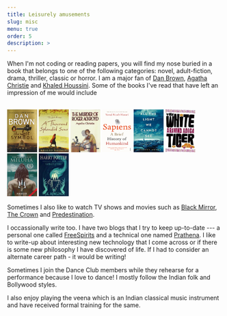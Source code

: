 ```yaml
---
title: Leisurely amusements
slug: misc
menu: true
order: 5
description: >
---
```


  When I'm not coding or reading papers, you will find my nose buried in a book that belongs to one of the following categories: novel, adult-fiction, drama, thriller, classic or horror. I am a major fan of [Dan Brown](http://danbrown.com/), [Agatha Christie](https://www.agathachristie.com/) and [Khaled Houssini](https://khaledhosseini.com/). Some of the books I've read that have left an impression of me would include 

<br>
<img src="/assets/img/lost-symbol.jpg" height = "100" width="70"/>  <img src="/assets/img/suns.jpg" height = "100" width="70"/>    <img src="/assets/img/murder.jpg" height = "100" width="70"/>   <img src="/assets/img/sapiens.png" height = "100" width = "70"/>    <img src="/assets/img/light.jpeg" height = "100" width = "70"/> <img src="/assets/img/white-tiger.jpeg" height = "100" width = "70"/> <img src="/assets/img/meluha.jpg" height = "100" width = "70"/>  <img src="/assets/img/hp.jpeg" height = "100" width = "70"/>
<br>

Sometimes I also like to watch TV shows and movies such as [Black Mirror](https://www.imdb.com/title/tt2085059/), [The Crown](https://www.imdb.com/title/tt4786824/?ref_=fn_al_tt_1) and [Predestination](https://www.imdb.com/title/tt2397535/?ref_=nv_sr_1). 

  I occassionally write too. I have two blogs that I try to keep up-to-date --- a personal one called [FreeSpirits](https://96pratheek.wordpress.com/) and a technical one named [Prathena](https://medium.com/prathena). I like to write-up about interesting new technology that I come across or if there is some new philosophy I have discovered of life. If I had to consider an alternate career path - it would be writing! 

  Sometimes I join the Dance Club members while they rehearse for a performance because I love to dance! I mostly follow the Indian folk and Bollywood styles. 

  I also enjoy playing the veena which is an Indian classical music instrument and have received formal training for the same.

